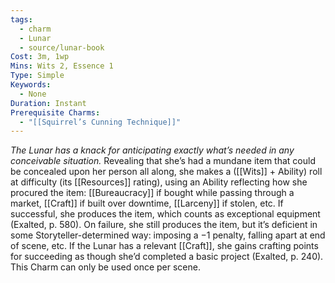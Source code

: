```yaml
---
tags:
  - charm
  - Lunar
  - source/lunar-book
Cost: 3m, 1wp
Mins: Wits 2, Essence 1
Type: Simple
Keywords:
  - None
Duration: Instant
Prerequisite Charms:
  - "[[Squirrel’s Cunning Technique]]"
---
```

*The Lunar has a knack for anticipating exactly what’s needed in any conceivable situation.* 
Revealing that she’s had a mundane item that could be concealed upon her person all along, she makes a ([[Wits]] + Ability) roll at difficulty (its [[Resources]] rating), using an Ability reflecting how she procured the item: [[Bureaucracy]] if bought while passing through a market, [[Craft]] if built over downtime, [[Larceny]] if stolen, etc.
If successful, she produces the item, which counts as exceptional equipment (Exalted, p. 580). On failure, she still produces the item, but it’s deficient in some Storyteller-determined way: imposing a −1 penalty, falling apart at end of scene, etc. If the Lunar has a relevant [[Craft]], she gains crafting points for succeeding as though she’d completed a basic project (Exalted, p. 240). 
This Charm can only be used once per scene.